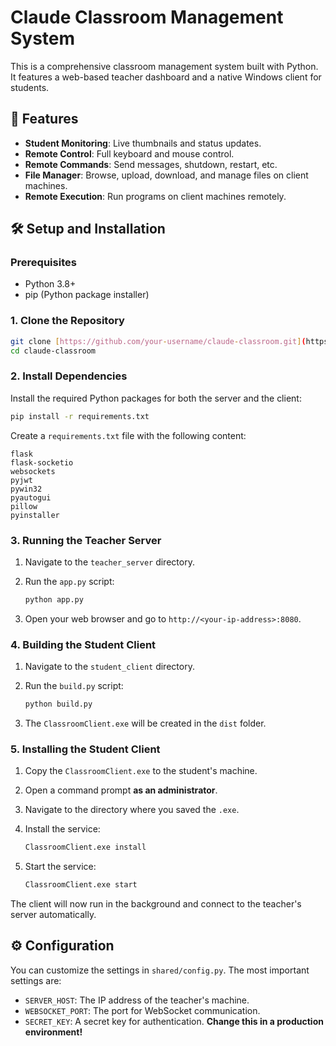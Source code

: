 # Claude Classroom Management System

This is a comprehensive classroom management system built with Python. It features a web-based teacher dashboard and a native Windows client for students.

## 🚀 Features

* **Student Monitoring**: Live thumbnails and status updates.
* **Remote Control**: Full keyboard and mouse control.
* **Remote Commands**: Send messages, shutdown, restart, etc.
* **File Manager**: Browse, upload, download, and manage files on client machines.
* **Remote Execution**: Run programs on client machines remotely.

## 🛠️ Setup and Installation

### Prerequisites

* Python 3.8+
* pip (Python package installer)

### 1. Clone the Repository

```bash
git clone [https://github.com/your-username/claude-classroom.git](https://github.com/your-username/claude-classroom.git)
cd claude-classroom
```

### 2. Install Dependencies

Install the required Python packages for both the server and the client:

```bash
pip install -r requirements.txt
```

Create a `requirements.txt` file with the following content:

```
flask
flask-socketio
websockets
pyjwt
pywin32
pyautogui
pillow
pyinstaller
```

### 3. Running the Teacher Server

1.  Navigate to the `teacher_server` directory.
2.  Run the `app.py` script:

    ```bash
    python app.py
    ```

3.  Open your web browser and go to `http://<your-ip-address>:8080`.

### 4. Building the Student Client

1.  Navigate to the `student_client` directory.
2.  Run the `build.py` script:

    ```bash
    python build.py
    ```

3.  The `ClassroomClient.exe` will be created in the `dist` folder.

### 5. Installing the Student Client

1.  Copy the `ClassroomClient.exe` to the student's machine.
2.  Open a command prompt **as an administrator**.
3.  Navigate to the directory where you saved the `.exe`.
4.  Install the service:

    ```bash
    ClassroomClient.exe install
    ```

5.  Start the service:

    ```bash
    ClassroomClient.exe start
    ```

The client will now run in the background and connect to the teacher's server automatically.

## ⚙️ Configuration

You can customize the settings in `shared/config.py`. The most important settings are:

* `SERVER_HOST`: The IP address of the teacher's machine.
* `WEBSOCKET_PORT`: The port for WebSocket communication.
* `SECRET_KEY`: A secret key for authentication. **Change this in a production environment!**